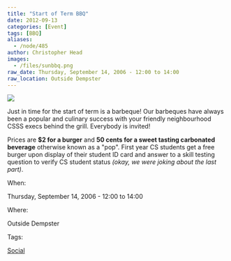 ```yaml
---
title: "Start of Term BBQ"
date: 2012-09-13
categories: [Event]
tags: [BBQ]
aliases:
  - /node/485
author: Christopher Head
images:
  - /files/sunbbq.png
raw_date: Thursday, September 14, 2006 - 12:00 to 14:00
raw_location: Outside Dempster
---
```


![](/files/sunbbq.png)

Just in time for the start of term is a barbeque! Our barbeques have always been a popular and culinary success with your friendly neighbourhood CSSS execs behind the grill. Everybody is invited!

Prices are **$2 for a burger** and **50 cents for a sweet tasting carbonated beverage** otherwise known as a "pop". First year CS students get a free burger upon display of their student ID card and answer to a skill testing question to verify CS student status _(okay, we were joking about the last part)_.

When: 

Thursday, September 14, 2006 - 12:00 to 14:00

Where: 

Outside Dempster

Tags: 

[Social](/social)
